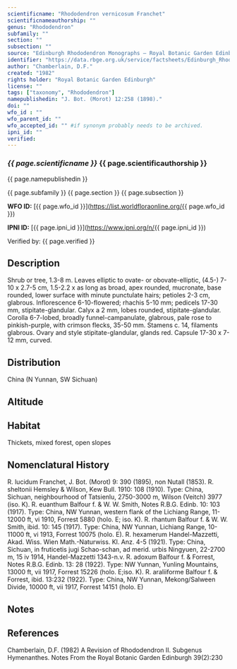 ```yaml
---
scientificname: "Rhododendron vernicosum Franchet"
scientificnameauthorship: ""
genus: "Rhododendron"
subfamily: ""
section: ""
subsection: ""
source: "Edinburgh Rhododendron Monographs – Royal Botanic Garden Edinburgh"
identifier: "https://data.rbge.org.uk/service/factsheets/Edinburgh_Rhododendron_Monographs.xhtml"
author: "Chamberlain, D.F."
created: "1982"
rights holder: "Royal Botanic Garden Edinburgh"
license: ""
tags: ["taxonomy", "Rhododendron"]
namepublishedin: "J. Bot. (Morot) 12:258 (1898)."
doi: ""
wfo_id : ""
wfo_parent_id: ""
wfo_accepted_id: "" #if synonym probably needs to be archived.                      
ipni_id: ""
verified:
---
```

### _{{ page.scientificname }}_ {{ page.scientificauthorship }}
 {{ page.namepublishedin }}

{{ page.subfamily }} {{ page.section }} {{ page.subsection }}

**WFO ID:** [{{ page.wfo_id }}](https://list.worldfloraonline.org/{{ page.wfo_id }})

**IPNI ID:** [{{ page.ipni_id }}](https://www.ipni.org/n/{{ page.ipni_id }})

Verified by: {{ page.verified }}



## Description
Shrub or tree, 1.3-8 m. Leaves elliptic to ovate- or obovate-elliptic, (4.5-) 7-10 x 2.7-5 cm, 1.5-2.2 x as long as broad, apex rounded, mucronate, base rounded, lower surface with minute punctulate hairs; petioles 2-3 cm, glabrous. Inflorescence 6-10-flowered; rhachis 5-10 mm; pedicels 17-30 mm, stipitate-glandular. Calyx a 2 mm, lobes rounded, stipitate-glandular. Corolla 6-7-lobed, broadly funnel-campanulate, glabrous, pale rose to pinkish-purple, with crimson flecks, 35-50 mm. Stamens c. 14, filaments glabrous. Ovary and style stipitate-glandular, glands red. Capsule 17-30 x 7-12 mm, curved.

## Distribution
China (N Yunnan, SW Sichuan)

## Altitude


## Habitat
Thickets, mixed forest, open slopes

## Nomenclatural History
R. lucidum Franchet, J. Bot. (Morot) 9: 390 (1895), non Nutall (1853). R. sheltonii Hemsley & Wilson, Kew Bull. 1910: 108 (1910). Type: China, Sichuan, neighbourhood of Tatsienlu, 2750-3000 m, Wilson (Veitch) 3977 (iso. K). R. euanthum Balfour f. & W. W. Smith, Notes R.B.G. Edinb. 10: 103 (1917). Type: China, NW Yunnan, western flank of the Lichiang Range, 11-12000 ft, vi 1910, Forrest 5880 (holo. E; iso. K). R. rhantum Balfour f. & W. W. Smith, ibid. 10: 145 (1917). Type: China, NW Yunnan, Lichiang Range, 10-11000 ft, vi 1913, Forrest 10075 (holo. E). R. hexamerum Handel-Mazzetti, Akad. Wiss. Wien Math.-Naturwiss. Kl. Anz. 4-5 (1921). Type: China, Sichuan, in fruticetis jugi Schao-schan, ad merid. urbis Ningyuen, 22-2700 m, 15 iv 1914, Handel-Mazzetti 1343-n.v. R. adoxum Balfour f. & Forrest, Notes R.B.G. Edinb. 13: 28 (1922). Type: NW Yunnan, Yunling Mountains, 13000 ft, vii 1917, Forrest 15226 (holo. E;iso. K). R. araliiforme Balfour f. & Forrest, ibid. 13:232 (1922). Type: China, NW Yunnan, Mekong/Salween Divide, 10000 ft, vii 1917, Forrest 14151 (holo. E)
                       
## Notes


## References

Chamberlain, D.F. (1982) A Revision of Rhododendron II. Subgenus Hymenanthes. Notes From the Royal Botanic Garden Edinburgh 39(2):230
